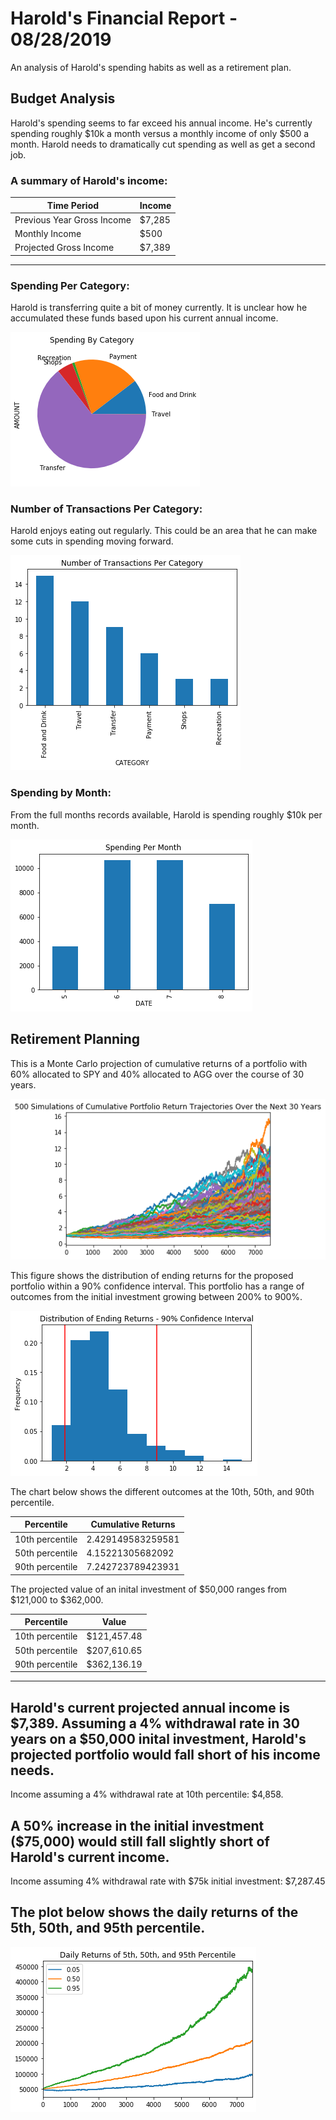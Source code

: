 # Harold's Financial Report - 08/28/2019

An analysis of Harold's spending habits as well as a retirement plan. 

## Budget Analysis
Harold's spending seems to far exceed his annual income.  He's currently spending roughly $10k a month versus a monthly income of only $500 a month.
Harold needs to dramatically cut spending as well as get a second job.

### A summary of Harold's income:

Time Period | Income
----------- | -------
Previous Year Gross Income | $7,285
Monthly Income | $500
Projected Gross Income | $7,389
-----------------------
### Spending Per Category:
Harold is transferring quite a bit of money currently.  It is unclear how he accumulated these funds based upon his current annual income.

![Expenses per category pie chart](Images/spending_by_category.png)

### Number of Transactions Per Category:
Harold enjoys eating out regularly.  This could be an area that he can make some cuts in spending moving forward.


![Number of transactions per category](Images/number_of_transactions_per_category.png)

### Spending by Month:
From the full months records available, Harold is spending roughly $10k per month.

![Spending per month](Images/spending_per_month.png)

## Retirement Planning
This is a Monte Carlo projection of cumulative returns of a portfolio with 60% allocated to SPY and 40% allocated to AGG over the course of 30 years.

![Cumulative portfolio return trajectories](Images/cumulative_portfolio_return_trajectories_30_years.png)

This figure shows the distribution of ending returns for the proposed portfolio within a 90% confidence interval. This portfolio has a range of outcomes from the initial investment growing between 200% to 900%.

![Distribution od ending returns, 90% confidence interval](Images/distribution_ending_returns_90_confidence_interval.png)

The chart below shows the different outcomes at the 10th, 50th, and 90th percentile.

Percentile | Cumulative Returns
-----------|------------------
10th percentile | 2.429149583259581
50th percentile |4.15221305682092
90th percentile |7.242723789423931

The projected value of an inital investment of $50,000 ranges from $121,000 to $362,000.

Percentile | Value
-----------|----------------
10th percentile | $121,457.48
50th percentile | $207,610.65
90th percentile | $362,136.19
----------------------------------
Harold's current projected annual income is $7,389.  Assuming a 4% withdrawal rate in 30 years on a $50,000 inital investment, Harold's projected portfolio would fall short of his income needs.  
------------------------------------------------
Income assuming a 4% withdrawal rate at 10th percentile: $4,858.

A 50% increase in the initial investment ($75,000) would still fall slightly short of Harold's current income.
---------------------------------------------------
Income assuming 4% withdrawal rate with $75k initial investment: $7,287.45

The plot below shows the daily returns of the 5th, 50th, and 95th percentile.  
-----------------------------------------
![5th,50th,95th percentile](Images/daily_returns_5_50_95_percentiles.png)


